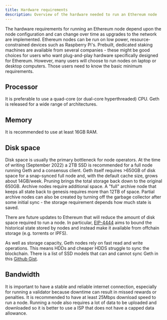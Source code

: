 ```yaml
---
title: Hardware requirements
description: Overview of the hardware needed to run an Ethereum node
---
```


The hardware requirements for running an Ethereum node depend upon the node configuration and can change over time as upgrades to the network are implemented. Ethereum nodes can be run on low power, resource-constrained devices such as Raspberry Pi's. Prebuilt, dedicated staking machines are available from several companies - these might be good choices for users who want plug-and-play hardware specifically designed for Ethereum. However, many users will choose to run nodes on laptop or desktop computers. Those users need to know the basic minimum requirements.

## Processor

It is preferable to use a quad-core (or dual-core hyperthreaded) CPU. Geth is released for a wide range of architectures.

## Memory

It is recommended to use at least 16GB RAM.

## Disk space

Disk space is usually the primary bottleneck for node operators. At the time of writing (September 2022) a 2TB SSD is recommended for a full node running Geth and a consensus client. Geth itself requires >650GB of disk space for a snap-synced full node and, with the default cache size, grows about 14GB/week. Pruning brings the total storage back down to the original 650GB.
Archive nodes require additional space. A "full" archive node that keeps all state back to genesis requires more than 12TB of space. Partial archive nodes can also be created by turning off the garbage collector after some initial sync - the storage requirement depends how much state is saved.

There are future updates to Ethereum that will reduce the amount of disk space required to run a node. In particular, [EIP-4444](https://eips.ethereum.org/EIPS/eip-4444#preserving-historical-data) aims to bound the historical state stored by nodes and instead make it available from offchain storage (e.g. torrents or IPFS).

As well as storage capacity, Geth nodes rely on fast read and write operations. This means HDDs and cheaper HDDS struggle to sync the blockchain. There is a list of SSD models that can and cannot sync Geth in this [Github Gist](https://gist.github.com/yorickdowne/f3a3e79a573bf35767cd002cc977b038).


## Bandwidth

It is important to have a stable and reliable internet connection, especially for running a validator because downtime can result in missed rewards or penalties. It is recommended to have at least 25Mbps download speed to run a node. Running a node also requires a lot of data to be uploaded and downloaded so it is better to use a ISP that does not have a capped data allowance.